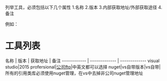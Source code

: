 列举工具，必须包括以下几个属性
1.名称
2.版本 
3.内部获取地址/外部获取途径
4.备注

例如：


# 工具列表
名称 | 版本 | 获取地址 | 备注
------------ | ------------- | -------------
visual studio|2015 profersional|[公司ftp](ftp://10.20.21.71/软件/开发工具/DotNet/VS.NET/VS2015/en_visual_studio_professional_2015_x86_x64_dvd_6846629.iso)|中英文都可以选择
nuget|vs自带版本|vs自带|所有的引用类库必须使用nuget管理，在vs中去掉非公司nuget管理地址